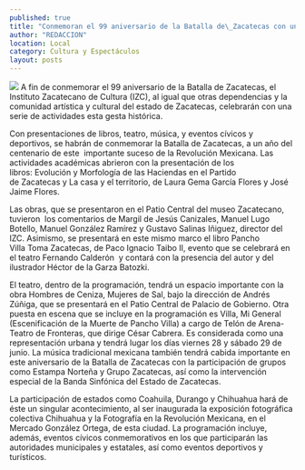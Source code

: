 ```yaml
---
published: true
title: "Conmemoran el 99 aniversario de la Batalla de\_Zacatecas con una serie de actividades"
author: "REDACCION"
location: Local
category: Cultura y Espectáculos
layout: posts
---
```


![](http://i.imgur.com/AM5J4Lfm.jpg)
A fin de conmemorar el 99 aniversario de la Batalla de Zacatecas, el Instituto Zacatecano de Cultura (IZC), al igual que otras dependencias y la comunidad artística y cultural del estado de Zacatecas, celebrarán con una serie de actividades esta gesta histórica.

Con presentaciones de libros, teatro, música, y eventos cívicos y deportivos, se habrán de conmemorar la Batalla de Zacatecas, a un año del centenario de este  importante suceso de la Revolución Mexicana.
Las actividades académicas abrieron con la presentación de los libros: Evolución y Morfología de las Haciendas en el Partido de Zacatecas y La casa y el territorio, de Laura Gema García Flores y José Jaime Flores.

Las obras, que se presentaron en el Patio Central del museo Zacatecano, tuvieron  los comentarios de Margil de Jesús Canizales, Manuel Lugo Botello, Manuel González Ramírez y Gustavo Salinas Iñiguez, director del IZC.
Asimismo, se presentará en este mismo marco el libro Pancho Villa Toma Zacatecas, de Paco Ignacio Taibo II, evento que se celebrará en el teatro Fernando Calderón  y contará con la presencia del autor y del ilustrador Héctor de la Garza Batozki.

El teatro, dentro de la programación, tendrá un espacio importante con la obra Hombres de Ceniza, Mujeres de Sal, bajo la dirección de Andrés Zúñiga, que se presentará en el Patio Central de Palacio de Gobierno.
Otra puesta en escena que se incluye en la programación es Villa, Mi General (Escenificación de la Muerte de Pancho Villa) a cargo de Telón de Arena-Teatro de Fronteras, que dirige César Cabrera. Es considerada como una representación urbana y tendrá lugar los días viernes 28 y sábado 29 de junio.
La música tradicional mexicana también tendrá cabida importante en este aniversario de la Batalla de Zacatecas con la participación de grupos como Estampa Norteña y Grupo Zacatecas, así como la intervención especial de la Banda Sinfónica del Estado de Zacatecas.

La participación de estados como Coahuila, Durango y Chihuahua hará de éste un singular acontecimiento, al ser inaugurada la exposición fotográfica colectiva Chihuahua y la Fotografía en la Revolución Mexicana, en el Mercado González Ortega, de esta ciudad.
La programación incluye, además, eventos cívicos conmemorativos en los que participarán las autoridades municipales y estatales, así como eventos deportivos y turísticos.
